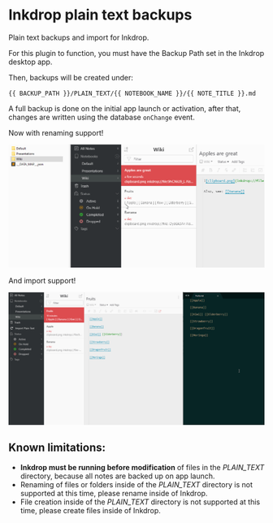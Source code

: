 # Inkdrop plain text backups

Plain text backups and import for Inkdrop.

For this plugin to function, you must have the Backup Path set in the Inkdrop desktop app.

Then, backups will be created under:

```
{{ BACKUP_PATH }}/PLAIN_TEXT/{{ NOTEBOOK_NAME }}/{{ NOTE_TITLE }}.md
```

A full backup is done on the initial app launch or activation, after that, changes are written using the database `onChange` event.

Now with renaming support!

![Renaming demo](assets/inkdrop_plain_text_backups_renaming_demo.gif)

And import support!

![Import demo](assets/inkdrop_plain_text_backups_import_demo.gif)

## Known limitations:

-   **Inkdrop must be running before modification** of files in the _PLAIN_TEXT_ directory, because all notes are backed up on app launch.
-   Renaming of files or folders inside of the _PLAIN_TEXT_ directory is not supported at this time, please rename inside of Inkdrop.
-   File creation inside of the _PLAIN_TEXT_ directory is not supported at this time, please create files inside of Inkdrop.
